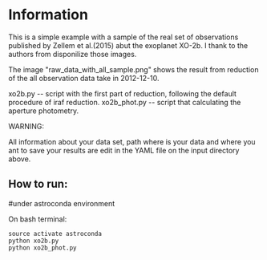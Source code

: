 # Information

This is a simple example with a sample of the real set of observations published by Zellem et al.(2015) abut the exoplanet XO-2b.
I thank to the authors from disponilize those images.

The image "raw_data_with_all_sample.png" shows the result from reduction of the all observation data take in 2012-12-10.

xo2b.py -- script with the first part of reduction, following the default procedure of iraf reduction.
xo2b_phot.py -- script that calculating the aperture photometry.


WARNING:

All information about your data set, path where is your data and where you ant to save your results are edit in the YAML file on the input directory above.

## How to run:

#under astroconda environment

On bash terminal:

```
source activate astroconda
python xo2b.py
python xo2b_phot.py

```
